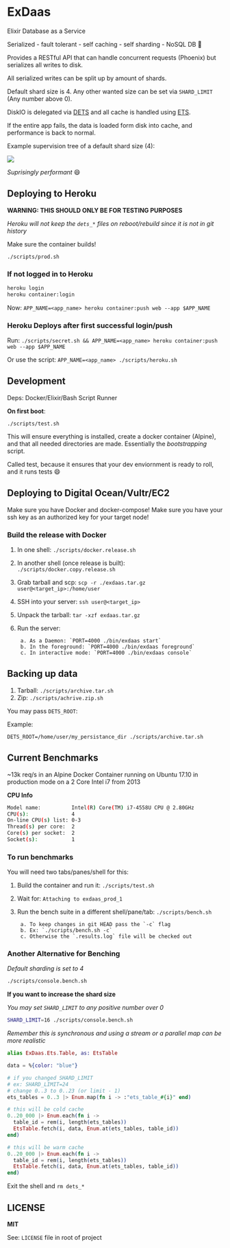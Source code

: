 # ExDaas

Elixir Database as a Service

Serialized - fault tolerant - self caching - self sharding - NoSQL DB :rocket:

Provides a RESTful API that can handle concurrent requests (Phoenix) but serializes all writes to disk.

All serialized writes can be split up by amount of shards.

Default shard size is 4. Any other wanted size can be set via `SHARD_LIMIT` (Any number above 0).

DiskIO is delegated via [DETS](http://erlang.org/doc/man/dets.html) and all cache is handled using [ETS](https://elixir-lang.org/getting-started/mix-otp/ets.html).

If the entire app fails, the data is loaded form disk into cache, and performance is back to normal.

Example supervision tree of a default shard size (4):

![](https://user-images.githubusercontent.com/9837366/37997853-005b93e0-31e2-11e8-9fe7-0e33eb54f943.PNG) 

_Suprisingly performant_ :smile:

## Deploying to Heroku

**WARNING: THIS SHOULD ONLY BE FOR TESTING PURPOSES**

_Heroku will not keep the `dets_*` files on reboot/rebuild since it is not in git history_

Make sure the container builds!

`./scripts/prod.sh`

### If not logged in to Heroku

```bash
heroku login
heroku container:login
```

Now: `APP_NAME=<app_name> heroku container:push web --app $APP_NAME`

### Heroku Deploys after first successful login/push

Run: `./scripts/secret.sh && APP_NAME=<app_name> heroku container:push web --app $APP_NAME`

Or use the script: `APP_NAME=<app_name> ./scripts/heroku.sh`

## Development

Deps: Docker/Elixir/Bash Script Runner

**On first boot**:

`./scripts/test.sh`

This will ensure everything is installed, create a docker container (Alpine), and that all needed directories are made. Essentially the _bootstrapping_ script.

Called test, because it ensures that your dev enviornment is ready to roll, and it runs tests :smile:

## Deploying to Digital Ocean/Vultr/EC2

Make sure you have Docker and docker-compose!
Make sure you have your ssh key as an authorized key for your target node!

### Build the release with Docker

1. In one shell: `./scripts/docker.release.sh`
2. In another shell (once release is built): `./scripts/docker.copy.release.sh`
4. Grab tarball and scp: `scp -r ./exdaas.tar.gz user@<target_ip>:/home/user`
5. SSH into your server: `ssh user@<target_ip>`
6. Unpack the tarball: `tar -xzf exdaas.tar.gz`
7. Run the server:

        a. As a Daemon: `PORT=4000 ./bin/exdaas start`
        b. In the foreground: `PORT=4000 ./bin/exdaas foreground`
        c. In interactive mode: `PORT=4000 ./bin/exdaas console`

## Backing up data

1. Tarball: `./scripts/archive.tar.sh`
2. Zip: `./scripts/achrive.zip.sh`

You may pass `DETS_ROOT`:

Example:

`DETS_ROOT=/home/user/my_persistance_dir ./scripts/archive.tar.sh`

## Current Benchmarks

~13k req/s in an Alpine Docker Container running on Ubuntu 17.10 in production mode on a 2 Core Intel i7 from 2013

**CPU Info**

```bash
Model name:          Intel(R) Core(TM) i7-4558U CPU @ 2.80GHz
CPU(s):              4
On-line CPU(s) list: 0-3
Thread(s) per core:  2
Core(s) per socket:  2
Socket(s):           1
```

### To run benchmarks

You will need two tabs/panes/shell for this:

1. Build the container and run it: `./scripts/test.sh`
2. Wait for: `Attaching to exdaas_prod_1`
3. Run the bench suite in a different shell/pane/tab: `./scripts/bench.sh`

        a. To keep changes in git HEAD pass the `-c` flag
        b. Ex: `./scripts/bench.sh -c`
        c. Otherwise the `.results.log` file will be checked out

### Another Alternative for Benching

_Default sharding is set to 4_

```bash
./scripts/console.bench.sh
```

**If you want to increase the shard size**

_You may set `SHARD_LIMIT` to any positive number over 0_

```bash
SHARD_LIMIT=16 ./scripts/console.bench.sh
```

_Remember this is synchronous and using a stream or a parallel map can be more realistic_

```elixir
alias ExDaas.Ets.Table, as: EtsTable

data = %{color: "blue"}

# if you changed SHARD_LIMIT
# ex: SHARD_LIMIT=24
# change 0..3 to 0..23 (or limit - 1)
ets_tables = 0..3 |> Enum.map(fn i -> :"ets_table_#{i}" end)

# this will be cold cache
0..20_000 |> Enum.each(fn i ->
  table_id = rem(i, length(ets_tables))
  EtsTable.fetch(i, data, Enum.at(ets_tables, table_id))
end)

# this will be warm cache
0..20_000 |> Enum.each(fn i ->
  table_id = rem(i, length(ets_tables))
  EtsTable.fetch(i, data, Enum.at(ets_tables, table_id))
end)
```

Exit the shell and `rm dets_*`

## LICENSE

**MIT**

See: `LICENSE` file in root of project

